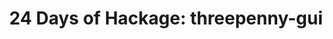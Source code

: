 ---
title: ! '24 Days of Hackage: threepenny-gui'
url: https://ocharles.org.uk/blog/posts/2013-12-07-24-days-of-hackage-threepenny-gui.html
authors:
- Oliver Charles
type: article
tags:
- GUIs
doHaskell-type: blog post
dohaskell-year: 2013
---